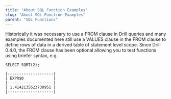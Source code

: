 ```yaml
---
title: "About SQL Function Examples"
slug: "About SQL Function Examples"
parent: "SQL Functions"
---
```

Historically it was necessary to use a FROM clause in Drill queries and many examples documented here still use a VALUES clause in the FROM clause to define rows of data in a derived table of statement level scope.  Since Drill 0.4.0, the FROM clause has been optional allowing you to test functions using briefer syntax, e.g.

    SELECT SQRT(2);

    |--------------------|
    | EXPR$0             |
    |--------------------|
    | 1.4142135623730951 |
    |--------------------|
